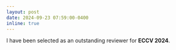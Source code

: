 ```yaml
---
layout: post
date: 2024-09-23 07:59:00-0400
inline: true
---
```

I have been selected as an outstanding reviewer for **ECCV 2024**.